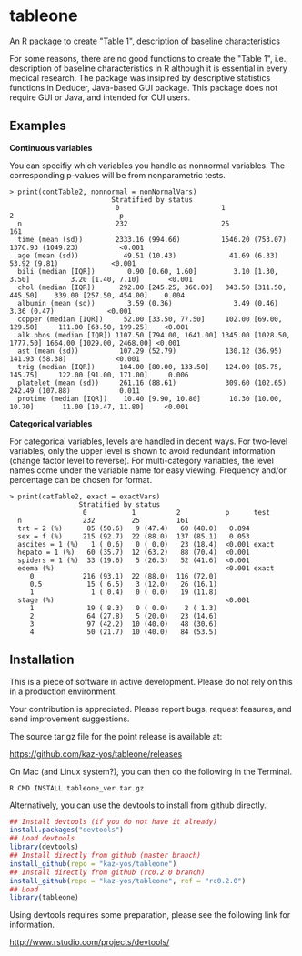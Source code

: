 tableone
===============================================================================

An R package to create "Table 1", description of baseline characteristics

For some reasons, there are no good functions to create the "Table 1", i.e., description of baseline characteristics in R although it is essential in every medical research. The package was insipired by descriptive statistics functions in Deducer, Java-based GUI package. This package does not require GUI or Java, and intended for CUI users.

Examples
-------------------------------------------------------------------------------

**Continuous variables**

You can specifiy which variables you  handle as nonnormal variables. The corresponding p-values will be from nonparametric tests.
```
> print(contTable2, nonnormal = nonNormalVars)
                         Stratified by status
                          0                         1                          2                          p     
  n                       232                       25                         161                              
  time (mean (sd))        2333.16 (994.66)          1546.20 (753.07)           1376.93 (1049.23)          <0.001
  age (mean (sd))           49.51 (10.43)             41.69 (6.33)               53.92 (9.81)             <0.001
  bili (median [IQR])        0.90 [0.60, 1.60]         3.10 [1.30, 3.50]          3.20 [1.40, 7.10]       <0.001
  chol (median [IQR])      292.00 [245.25, 360.00]   343.50 [311.50, 445.50]    339.00 [257.50, 454.00]    0.004
  albumin (mean (sd))        3.59 (0.36)               3.49 (0.46)                3.36 (0.47)             <0.001
  copper (median [IQR])     52.00 [33.50, 77.50]     102.00 [69.00, 129.50]     111.00 [63.50, 199.25]    <0.001
  alk.phos (median [IQR]) 1107.50 [794.00, 1641.00] 1345.00 [1028.50, 1777.50] 1664.00 [1029.00, 2468.00] <0.001
  ast (mean (sd))          107.29 (52.79)            130.12 (36.95)             141.93 (58.38)            <0.001
  trig (median [IQR])      104.00 [80.00, 133.50]    124.00 [85.75, 145.75]     122.00 [91.00, 171.00]     0.006
  platelet (mean (sd))     261.16 (88.61)            309.60 (102.65)            242.49 (107.88)            0.011
  protime (median [IQR])    10.40 [9.90, 10.80]       10.30 [10.00, 10.70]       11.00 [10.47, 11.80]     <0.001
```

**Categorical variables**

For categorical variables, levels are handled in decent ways. For two-level variables, only the upper level is shown to avoid redundant information (change factor level to reverse). For multi-category variables, the level names come under the variable name for easy viewing. Frequency and/or percentage can be chosen for format.
```
> print(catTable2, exact = exactVars)
                 Stratified by status
                  0           1          2           p      test 
  n               232         25         161                     
  trt = 2 (%)      85 (50.6)   9 (47.4)   60 (48.0)   0.894      
  sex = f (%)     215 (92.7)  22 (88.0)  137 (85.1)   0.053      
  ascites = 1 (%)   1 ( 0.6)   0 ( 0.0)   23 (18.4)  <0.001 exact
  hepato = 1 (%)   60 (35.7)  12 (63.2)   88 (70.4)  <0.001      
  spiders = 1 (%)  33 (19.6)   5 (26.3)   52 (41.6)  <0.001      
  edema (%)                                          <0.001 exact
     0            216 (93.1)  22 (88.0)  116 (72.0)              
     0.5           15 ( 6.5)   3 (12.0)   26 (16.1)              
     1              1 ( 0.4)   0 ( 0.0)   19 (11.8)              
  stage (%)                                          <0.001      
     1             19 ( 8.3)   0 ( 0.0)    2 ( 1.3)              
     2             64 (27.8)   5 (20.0)   23 (14.6)              
     3             97 (42.2)  10 (40.0)   48 (30.6)              
     4             50 (21.7)  10 (40.0)   84 (53.5)              
```

Installation
-------------------------------------------------------------------------------

This is a piece of software in active development. Please do not rely on this in a production environment.

Your contribution is appreciated. Please report bugs, request feasures, and send improvement suggestions.


The source tar.gz file for the point release is available at:

https://github.com/kaz-yos/tableone/releases

On Mac (and Linux system?), you can then do the following in the Terminal.
```
R CMD INSTALL tableone_ver.tar.gz
```

Alternatively, you can use the devtools to install from github directly. 
```r
## Install devtools (if you do not have it already)
install.packages("devtools")
## Load devtools
library(devtools)
## Install directly from github (master branch)
install_github(repo = "kaz-yos/tableone")
## Install directly from github (rc0.2.0 branch)
install_github(repo = "kaz-yos/tableone", ref = "rc0.2.0")
## Load 
library(tableone)
```
Using devtools requires some preparation, please see the following link for information.

http://www.rstudio.com/projects/devtools/
